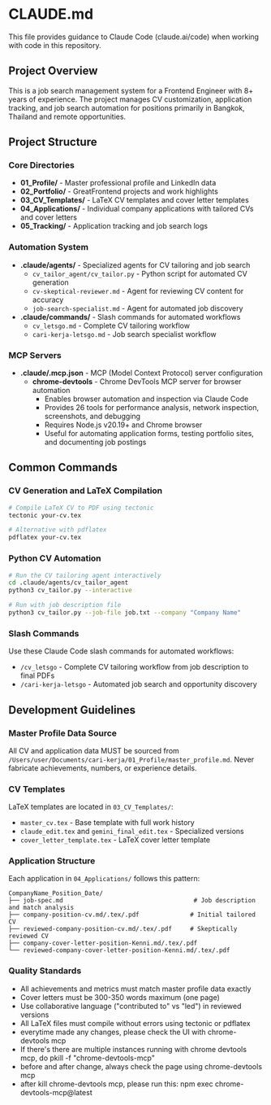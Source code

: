 # CLAUDE.md

This file provides guidance to Claude Code (claude.ai/code) when working with code in this repository.

## Project Overview

This is a job search management system for a Frontend Engineer with 8+ years of experience. The project manages CV customization, application tracking, and job search automation for positions primarily in Bangkok, Thailand and remote opportunities.

## Project Structure

### Core Directories
- **01_Profile/** - Master professional profile and LinkedIn data
- **02_Portfolio/** - GreatFrontend projects and work highlights
- **03_CV_Templates/** - LaTeX CV templates and cover letter templates
- **04_Applications/** - Individual company applications with tailored CVs and cover letters
- **05_Tracking/** - Application tracking and job search logs

### Automation System
- **.claude/agents/** - Specialized agents for CV tailoring and job search
  - `cv_tailor_agent/cv_tailor.py` - Python script for automated CV generation
  - `cv-skeptical-reviewer.md` - Agent for reviewing CV content for accuracy
  - `job-search-specialist.md` - Agent for automated job discovery
- **.claude/commands/** - Slash commands for automated workflows
  - `cv_letsgo.md` - Complete CV tailoring workflow
  - `cari-kerja-letsgo.md` - Job search specialist workflow

### MCP Servers
- **.claude/.mcp.json** - MCP (Model Context Protocol) server configuration
  - **chrome-devtools** - Chrome DevTools MCP server for browser automation
    - Enables browser automation and inspection via Claude Code
    - Provides 26 tools for performance analysis, network inspection, screenshots, and debugging
    - Requires Node.js v20.19+ and Chrome browser
    - Useful for automating application forms, testing portfolio sites, and documenting job postings

## Common Commands

### CV Generation and LaTeX Compilation
```bash
# Compile LaTeX CV to PDF using tectonic
tectonic your-cv.tex

# Alternative with pdflatex
pdflatex your-cv.tex
```

### Python CV Automation
```bash
# Run the CV tailoring agent interactively
cd .claude/agents/cv_tailor_agent
python3 cv_tailor.py --interactive

# Run with job description file
python3 cv_tailor.py --job-file job.txt --company "Company Name"
```

### Slash Commands
Use these Claude Code slash commands for automated workflows:
- `/cv_letsgo` - Complete CV tailoring workflow from job description to final PDFs
- `/cari-kerja-letsgo` - Automated job search and opportunity discovery

## Development Guidelines

### Master Profile Data Source
All CV and application data MUST be sourced from `/Users/user/Documents/cari-kerja/01_Profile/master_profile.md`. Never fabricate achievements, numbers, or experience details.

### CV Templates
LaTeX templates are located in `03_CV_Templates/`:
- `master_cv.tex` - Base template with full work history
- `claude_edit.tex` and `gemini_final_edit.tex` - Specialized versions
- `cover_letter_template.tex` - LaTeX cover letter template

### Application Structure
Each application in `04_Applications/` follows this pattern:
```
CompanyName_Position_Date/
├── job-spec.md                                    # Job description and match analysis
├── company-position-cv.md/.tex/.pdf              # Initial tailored CV
├── reviewed-company-position-cv.md/.tex/.pdf     # Skeptically reviewed CV
├── company-cover-letter-position-Kenni.md/.tex/.pdf
└── reviewed-company-cover-letter-position-Kenni.md/.tex/.pdf
```

### Quality Standards
- All achievements and metrics must match master profile data exactly
- Cover letters must be 300-350 words maximum (one page)
- Use collaborative language ("contributed to" vs "led") in reviewed versions
- All LaTeX files must compile without errors using tectonic or pdflatex
- everytime made any changes, please check the UI with chrome-devtools mcp
- If there's  there are multiple instances running with chrome devtools mcp, do pkill -f "chrome-devtools-mcp"
- before and after change, always check the page using chrome-devtools mcp
- after kill chrome-devtools mcp, please run this: npm exec chrome-devtools-mcp@latest